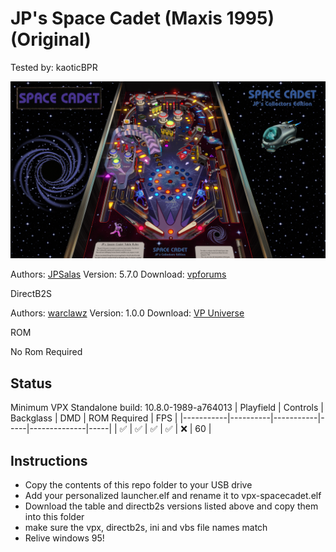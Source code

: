 # JP's Space Cadet (Maxis 1995) (Original)
Tested by: kaoticBPR

![Table Preview](../../images/vpx-jps-space-cadet-preview.jpg)

Authors: [JPSalas](https://www.vpforums.org/index.php?showuser=277)
Version: 5.7.0
Download: [vpforums](https://www.vpforums.org/index.php?app=downloads&showfile=16091)

DirectB2S

Authors: [warclawz](https://vpuniverse.com/profile/63988-warclawz/)
Version: 1.0.0
Download: [VP Universe](https://vpuniverse.com/files/file/16601-space-cadet-original-maxis-1995-backglass-with-full-dmd/)

ROM

No Rom Required

## Status 

Minimum VPX Standalone build: 10.8.0-1989-a764013
| Playfield | Controls | Backglass | DMD | ROM Required | FPS | 
|-----------|----------|-----------|-----|--------------|-----|
| :white_check_mark: | :white_check_mark: | :white_check_mark: | :white_check_mark: | :x: | 60 |

## Instructions

- Copy the contents of this repo folder to your USB drive
- Add your personalized launcher.elf and rename it to vpx-spacecadet.elf
- Download the table and directb2s versions listed above and copy them into this folder
- make sure the vpx, directb2s, ini and vbs file names match
- Relive windows 95!


